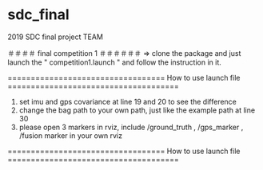 # sdc_final
2019 SDC final project TEAM 

＃＃＃＃ final competition 1  ＃＃＃＃＃＃
  => clone the package and just launch the " competition1.launch " and follow the instruction in it.
  
================================== How to use launch file =====================================
  
   1. set imu and gps covariance at line 19 and 20 to see the difference
   2. change the bag path to your own path, just like the example path at line 30
   3. please open 3 markers in rviz, include /ground_truth , /gps_marker , /fusion marker in your own rviz

================================== How to use launch file =====================================
